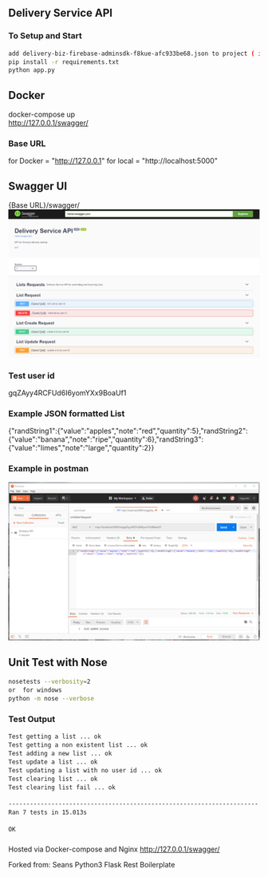 ## Delivery Service API

### To Setup and Start

```bash
add delivery-biz-firebase-adminsdk-f8kue-afc933be68.json to project ( in top level )
pip install -r requirements.txt
python app.py
```

## Docker

docker-compose up\
http://127.0.0.1/swagger/

### Base URL

for Docker = "http://127.0.0.1"
for local = "http://localhost:5000"

## Swagger UI

{Base URL}/swagger/
![swagger.png](swagger.png)

### Test user id
gqZAyy4RCFUd6I6yomYXx9BoaUf1

### Example JSON formatted List

{"randString1":{"value":"apples","note":"red","quantity":5},"randString2":{"value":"banana","note":"ripe","quantity":6},"randString3":{"value":"limes","note":"large","quantity":2}}

### Example in postman
![postman.png](postman.png)

## Unit Test with Nose

```bash
nosetests --verbosity=2
or  for windows
python -m nose --verbose
```

### Test Output

```bash
Test getting a list ... ok
Test getting a non existent list ... ok
Test adding a new list ... ok
Test update a list ... ok
Test updating a list with no user id ... ok
Test clearing list ... ok
Test clearing list fail ... ok

----------------------------------------------------------------------
Ran 7 tests in 15.013s

OK
```

###

Hosted via Docker-compose and Nginx
http://127.0.0.1/swagger/

Forked from: Seans Python3 Flask Rest Boilerplate
